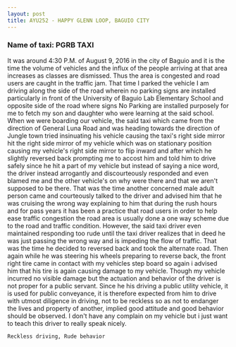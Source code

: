 ```yaml
---
layout: post
title: AYU252 - HAPPY GLENN LOOP, BAGUIO CITY
---
```


### Name of taxi: PGRB TAXI

It was around 4:30 P.M. of August 9, 2016 in the city of Baguio and it is the time the volume of vehicles and  the influx of the people arriving at that area increases as classes are dismissed. Thus the area is congested and road users are caught in the traffic jam. That time I parked the vehicle I am driving along the side of the road wherein no parking signs are installed particularly in front of the University of Baguio Lab Elementary School and opposite side of the road where signs No Parking are installed  purposely for me to fetch my son and daughter who were learning at the said school. When we were boarding our vehicle, the said taxi which came from the direction of General Luna Road  and was heading towards the direction of Jungle town tried insinuating his vehicle causing the taxi's right side mirror hit the  right side mirror of my vehicle which was on stationary position causing my vehicle's right side mirror to flip inward and after which he slightly reversed back prompting me to accost him and told him to drive safely since he hit a part of my vehicle but instead of saying a nice word, the driver instead arrogantly and discourteously  responded and even blamed me and the other vehicle's on why were there and that we aren't supposed to be there. That was the time another concerned male adult person came and courteously talked to the driver and advised him that he was cruising the wrong way explaining to him that during the rush hours and for pass years it has been a practice that road users in order to help ease traffic congestion the road area is usually done a one way scheme due to the road and traffic  condition. However, the said taxi driver even maintained responding too rude  until the taxi driver realizes that in deed he was just passing the wrong way and is impeding the flow of traffic. That was the time he decided to reversed back and took the alternate road. Then again while he was steering his wheels preparing to reverse back, the front right tire came in contact with my vehicles step board so again i advised him that his tire is again causing damage to my vehicle. Though my vehicle incurred no visible damage but the actuation and behavior of the driver is not proper for a public servant. Since he his driving a public utility vehicle, it is used for public conveyance, it is therefore expected from him to drive with utmost diligence in driving, not to be reckless so as not to endanger the lives and property of another, implied good attitude and good behavior should be observed. I don't have any complain on my vehicle  but i just want to teach this driver to really speak nicely.

```Reckless driving, Rude behavior```
